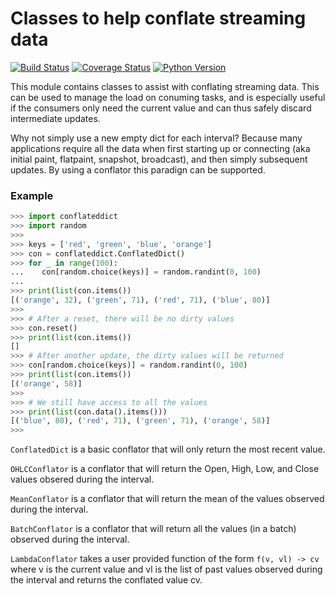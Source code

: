 # Classes to help conflate streaming data

[![Build Status](https://travis-ci.org/christianreimer/conflateddict.svg?branch=master)](https://travis-ci.org/christianreimer/conflateddict)  [![Coverage Status](https://coveralls.io/repos/github/christianreimer/conflateddict/badge.svg?branch=master)](https://coveralls.io/github/christianreimer/conflateddict?branch=master)  [![Python Version](https://img.shields.io/badge/python-3.6-blue.svg)](https://img.shields.io/badge/python-3.6-blue.svg)

This module contains classes to assist with conflating streaming data. This can
be used to manage the load on conuming tasks, and is especially useful if the
consumers only need the current value and can thus safely discard intermediate
updates.

Why not simply use a new empty dict for each interval? Because many applications require 
all the data when first starting up or connecting (aka initial paint, flatpaint, snapshot, broadcast), and then simply subsequent updates. By using a conflator this paradign can be supported.

### Example
```python
>>> import conflateddict
>>> import random
>>>
>>> keys = ['red', 'green', 'blue', 'orange']
>>> con = conflateddict.ConflatedDict()
>>> for _ in range(100):
...    con[random.choice(keys)] = random.randint(0, 100)
...
>>> print(list(con.items())
[('orange', 32), ('green', 71), ('red', 71), ('blue', 80)]
>>>
>>> # After a reset, there will be no dirty values
>>> con.reset()
>>> print(list(con.items())
[]
>>> # After another update, the dirty values will be returned
>>> con[random.choice(keys)] = random.randint(0, 100)
>>> print(list(con.items())
[('orange', 58)]
>>>
>>> # We still have access to all the values
>>> print(list(con.data().items()))
[('blue', 80), ('red', 71), ('green', 71), ('orange', 58)]
>>>
```


```ConflatedDict``` is a basic conflator that will only return the most recent value.

```OHLCConflator``` is a conflator that will return the Open, High, Low, and Close
values obsered during the interval.

```MeanConflator``` is a conflator that will return the mean of the values observed
during the interval.

```BatchConflator``` is a conflator that will return all the values (in a batch)
observed during the interval.
 
```LambdaConflator``` takes a user provided function of the form ```f(v, vl) -> cv``` where v is the current value and vl is the list of past values observed during the interval and returns the conflated value cv.
